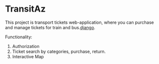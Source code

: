 # TransitAz

This project is transport tickets web-application, where you can purchase and manage tickets for train and bus.[django](https://www.djangoproject.com/).

Functionality:
1. Authorization
2. Ticket search by categories, purchase, return.
3. Interactive Map 
